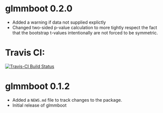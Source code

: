 # glmmboot 0.2.0

* Added a warning if data not supplied explictly
* Changed two-sided p-value calculation to more tightly respect the fact that the bootstrap t-values
  intentionally are not forced to be symmetric.
  
# Travis CI:
[![Travis-CI Build Status](https://travis-ci.org/ColmanHumphrey/glmmboot.svg?branch=master)](https://travis-ci.org/ColmanHumphrey/glmmboot)

# glmmboot 0.1.2

* Added a `NEWS.md` file to track changes to the package.
* Initial release of glmmboot



